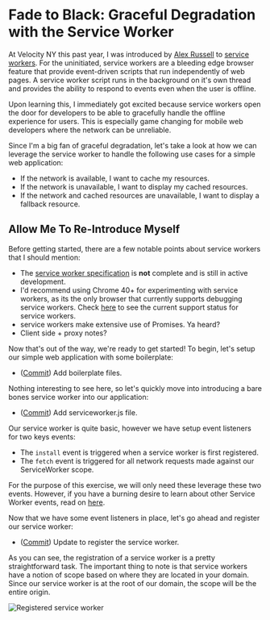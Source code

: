 # Fade to Black: Graceful Degradation with the Service Worker

At Velocity NY this past year, I was introduced by [Alex Russell][2] to
[service workers][1]. For the uninitiated, service workers are a bleeding edge
browser feature that provide event-driven scripts that run independently of web
pages. A service worker script runs in the background on it's own thread
and provides the ability to respond to events even when the user is offline.

Upon learning this, I immediately got excited because service workers open the
door for developers to be able to gracefully handle the offline experience for
users. This is especially game changing for mobile web developers where the
network can be unreliable.

Since I'm a big fan of graceful degradation, let's take a look at how we can
leverage the service worker to handle the following use cases for a simple
web application:

- If the network is available, I want to cache my resources.
- If the network is unavailable, I want to display my cached resources.
- If the network and cached resources are unavailable, I want to display a
  fallback resource.

## Allow Me To Re-Introduce Myself

Before getting started, there are a few notable points about service workers
that I should mention:

- The [service worker specification][7] is **not** complete and is still in
  active development.
- I'd recommend using Chrome 40+ for experimenting with service workers, as its
  the only browser that currently supports debugging service workers. Check
  [here][8] to see the current support status for service workers.
- service workers make extensive use of Promises. Ya heard?
- Client side + proxy notes?

Now that's out of the way, we're ready to get started! To begin, let's setup our
simple web application with some boilerplate:

- ([Commit][100]) Add boilerplate files.

Nothing interesting to see here, so let's quickly move into introducing a
bare bones service worker into our application:

- ([Commit][101]) Add serviceworker.js file.

Our service worker is quite basic, however we have setup event listeners for
two keys events:

- The `install` event is triggered when a service worker is first registered.
- The `fetch` event is triggered for all network requests made against our
  ServiceWorker scope.

For the purpose of this exercise, we will only need these leverage these two
events. However, if you have a burning desire to learn about other Service
Worker events, read on [here][13].

Now that we have some event listeners in place, let's go ahead and register our
service worker:

- ([Commit][102]) Update to register the service worker.

As you can see, the registration of a service worker is a pretty straightforward
task. The important thing to note is that service workers have a notion of scope
based on where they are located in your domain. Since our service worker is at
the root of our domain, the scope will be the entire origin.

![Registered service worker](https://raw.githubusercontent.com/danriti/moleskine/master/serviceworker-intro/images/03.png)

[1]: http://velocityconf.com/velocityny2014/public/schedule/detail/35821
[2]: https://twitter.com/slightlylate
[3]: https://slightlyoff.github.io/ServiceWorker/spec/service_worker/index.html
[4]: http://www.html5rocks.com/en/tutorials/service-worker/introduction/
[5]: https://github.com/GoogleChrome/samples/tree/gh-pages/service-worker
[6]: https://github.com/slightlyoff/ServiceWorker/blob/master/explainer.md
[7]: https://github.com/slightlyoff/ServiceWorker
[8]: https://jakearchibald.github.io/isserviceworkerready/
[9]: https://github.com/w3c-webmob/ServiceWorkersDemos
[13]: https://slightlyoff.github.io/ServiceWorker/spec/service_worker/index.html#execution-context-events

[100]: https://github.com/danriti/fade-to-black/commit/3b58eba256c9b934b10197cbd75590cd2dcc2965
[101]: https://github.com/danriti/fade-to-black/commit/fc62151178da550bfcd0032cbe10449c9e8b20dd
[102]: https://github.com/danriti/fade-to-black/commit/992b80a7b4f383e50173f7f70298f52cd7f8f5e1
